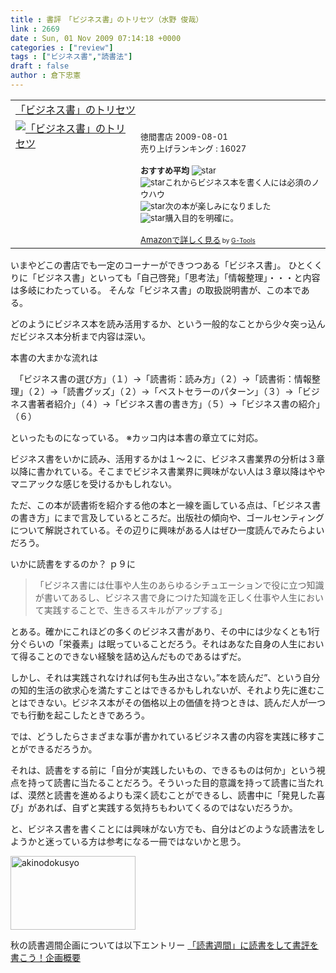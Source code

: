 ```yaml
---
title : 書評　「ビジネス書」のトリセツ（水野 俊哉）
link : 2669
date : Sun, 01 Nov 2009 07:14:18 +0000
categories : ["review"]
tags : ["ビジネス書","読書法"]
draft : false
author : 倉下忠憲
---
```


<table  border="0" cellpadding="5"><tr><td colspan="2"><a href="http://www.amazon.co.jp/%E3%80%8C%E3%83%93%E3%82%B8%E3%83%8D%E3%82%B9%E6%9B%B8%E3%80%8D%E3%81%AE%E3%83%88%E3%83%AA%E3%82%BB%E3%83%84-%E6%B0%B4%E9%87%8E%E4%BF%8A%E5%93%89/dp/4198627649%3FSubscriptionId%3D15SMZCTB9V8NGR2TW082%26tag%3Drashita1000-22%26linkCode%3Dxm2%26camp%3D2025%26creative%3D165953%26creativeASIN%3D4198627649" target="_top">「ビジネス書」のトリセツ</a><img src='http://www.assoc-amazon.jp/e/ir?t=rashita1000-22&l=ur2&o=9' width='1' height='1' border='0' alt='' /></td></tr><tr><td valign="top"><a href="http://www.amazon.co.jp/%E3%80%8C%E3%83%93%E3%82%B8%E3%83%8D%E3%82%B9%E6%9B%B8%E3%80%8D%E3%81%AE%E3%83%88%E3%83%AA%E3%82%BB%E3%83%84-%E6%B0%B4%E9%87%8E%E4%BF%8A%E5%93%89/dp/4198627649%3FSubscriptionId%3D15SMZCTB9V8NGR2TW082%26tag%3Drashita1000-22%26linkCode%3Dxm2%26camp%3D2025%26creative%3D165953%26creativeASIN%3D4198627649" target="_top"><img src="http://ecx.images-amazon.com/images/I/417DYBLeDQL._SL160_.jpg" border="0" alt="「ビジネス書」のトリセツ" /></a></td><td valign="top"><font size="-1"><br />徳間書店  2009-08-01<br />売り上げランキング : 16027<br /><br /><strong>おすすめ平均  </strong><img src="http://g-images.amazon.com/images/G/01/detail/stars-4-0.gif" alt="star" /><br /><img src="http://g-images.amazon.com/images/G/01/detail/stars-5-0.gif" alt="star" />これからビジネス本を書く人には必須のノウハウ<br /><img src="http://g-images.amazon.com/images/G/01/detail/stars-4-0.gif" alt="star" />次の本が楽しみになりました<br /><img src="http://g-images.amazon.com/images/G/01/detail/stars-3-0.gif" alt="star" />購入目的を明確に。<br /><br /><a href="http://www.amazon.co.jp/%E3%80%8C%E3%83%93%E3%82%B8%E3%83%8D%E3%82%B9%E6%9B%B8%E3%80%8D%E3%81%AE%E3%83%88%E3%83%AA%E3%82%BB%E3%83%84-%E6%B0%B4%E9%87%8E%E4%BF%8A%E5%93%89/dp/4198627649%3FSubscriptionId%3D15SMZCTB9V8NGR2TW082%26tag%3Drashita1000-22%26linkCode%3Dxm2%26camp%3D2025%26creative%3D165953%26creativeASIN%3D4198627649" target="_top">Amazonで詳しく見る</a></font><font size="-2"> by <a href="http://www.goodpic.com/mt/aws/index.html" >G-Tools</a></font></td></tr></table>


いまやどこの書店でも一定のコーナーができつつある「ビジネス書」。
ひとくくりに「ビジネス書」といっても「自己啓発」「思考法」「情報整理」・・・と内容は多岐にわたっている。
そんな「ビジネス書」の取扱説明書が、この本である。

どのようにビジネス本を読み活用するか、という一般的なことから少々突っ込んだビジネス本分析まで内容は深い。

本書の大まかな流れは

　「ビジネス書の選び方」（１）→「読書術：読み方」（２）→「読書術：情報整理」（２）→「読書グッズ」（２）→「ベストセラーのパターン」（３）→「ビジネス書著者紹介」（４）→「ビジネス書の書き方」（５）→「ビジネス書の紹介」（６）

といったものになっている。
※カッコ内は本書の章立てに対応。

ビジネス書をいかに読み、活用するかは１～２に、ビジネス書業界の分析は３章以降に書かれている。そこまでビジネス書業界に興味がない人は３章以降はややマニアックな感じを受けるかもしれない。

ただ、この本が読書術を紹介する他の本と一線を画している点は、「ビジネス書の書き方」にまで言及しているところだ。出版社の傾向や、ゴールセンティングについて解説されている。その辺りに興味がある人はぜひ一度読んでみたらよいだろう。

いかに読書をするのか？
ｐ９に


<blockquote>「ビジネス書には仕事や人生のあらゆるシチュエーションで役に立つ知識が書いてあるし、ビジネス書で身につけた知識を正しく仕事や人生において実践することで、生きるスキルがアップする」</blockquote>


とある。確かにこれほどの多くのビジネス書があり、その中には少なくとも1行分ぐらいの「栄養素」は眠っていることだろう。それはあなた自身の人生において得ることのできない経験を詰め込んだものであるはずだ。

しかし、それは実践されなければ何も生み出さない。”本を読んだ”、という自分の知的生活の欲求心を満たすことはできるかもしれないが、それより先に進むことはできない。ビジネス本がその価格以上の価値を持つときは、読んだ人が一つでも行動を起こしたときであろう。

では、どうしたらさまざまな事が書かれているビジネス書の内容を実践に移すことができるだろうか。

それは、読書をする前に「自分が実践したいもの、できるものは何か」という視点を持って読書に当たることだろう。そういった目的意識を持って読書に当たれば、漠然と読書を進めるよりも深く読むことができるし、読書中に「発見した喜び」があれば、自ずと実践する気持ちもわいてくるのではないだろうか。

と、ビジネス書を書くことには興味がない方でも、自分はどのような読書法をしようかと迷っている方は参考になる一冊ではないかと思う。

<img src="https://rashita.net/blog/wp-content/uploads/2009/10/akinodokusyo1.jpg" alt="akinodokusyo" title="akinodokusyo" width="200" height="118" class="alignnone size-full wp-image-2611" />

秋の読書週間企画については以下エントリー
<a href="https://rashita.net/blog/?p=2606">「読書週間」に読書をして書評を書こう！企画概要</a>